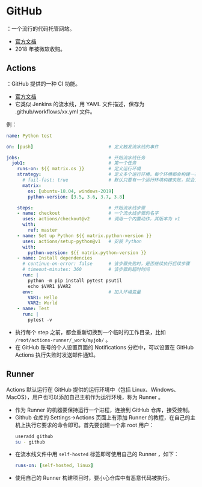 # GitHub

：一个流行的代码托管网站。
- [官方文档](https://docs.github.com/en)
- 2018 年被微软收购。

## Actions

：GitHub 提供的一种 CI 功能。
- [官方文档](https://help.github.com/en/actions)
- 它类似 Jenkins 的流水线，用 YAML 文件描述，保存为 .github/workflows/xx.yml 文件。

例：
```yml
name: Python test

on: [push]                            # 定义触发流水线的事件

jobs:                                 # 开始流水线任务
  job1:                               # 第一个任务
    runs-on: ${{ matrix.os }}         # 定义运行环境
    strategy:                         # 定义多个运行环境，每个环境都会构建一次
      # fail-fast: true               # 默认只要有一个运行环境构建失败，就会立即放弃执行整个流水线
      matrix:
        os: [ubuntu-18.04, windows-2019]
        python-version: [3.5, 3.6, 3.7, 3.8]

    steps:                            # 开始流水线步骤
    - name: checkout                  # 一个流水线步骤的名字
      uses: actions/checkout@v2       # 调用一个内置动作，其版本为 v1
      with:
        ref: master
    - name: Set up Python ${{ matrix.python-version }}
      uses: actions/setup-python@v1   # 安装 Python
      with:
        python-version: ${{ matrix.python-version }}
    - name: Install dependencies
      # continue-on-error: false      # 该步骤失败时，是否继续执行后续步骤
      # timeout-minutes: 360          # 该步骤的超时时间
      run: |
        python -m pip install pytest psutil
        echo $VAR1 $VAR2
      env:                            # 加入环境变量
        VAR1: Hello
        VAR2: World
    - name: Test
      run: |
        pytest -v
```

- 执行每个 step 之前，都会重新切换到一个临时的工作目录，比如 `/root/actions-runner/_work/myjob/` 。
- 在 GitHub 账号的个人设置页面的 Notifications 分栏中，可以设置在 GitHub Actions 执行失败时发送邮件通知。

## Runner

Actions 默认运行在 GitHub 提供的运行环境中（包括 Linux、Windows、MacOS），用户也可以添加自己主机作为运行环境，称为 Runner 。
- 作为 Runner 的机器要保持运行一个进程，连接到 GitHub 仓库，接受控制。
- Github 仓库的 Settings->Actions 页面上有添加 Runner 的教程，在自己的主机上执行它要求的命令即可。首先要创建一个非 root 用户：
  ```sh
  useradd github
  su - github
  ```
- 在流水线文件中用 `self-hosted` 标签即可使用自己的 Runner ，如下：
  ```yml
  runs-on: [self-hosted, linux]
  ```
- 使用自己的 Runner 构建项目时，要小心仓库中有恶意代码被执行。

